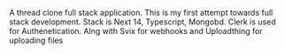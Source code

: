 A thread clone full stack application. This is my first attempt towards full stack development. Stack is Next 14, Typescript, Mongobd. Clerk is used for Authenetication. Alng with Svix for webhooks and Uploadthing for uploading files